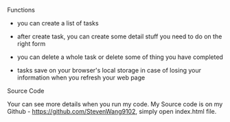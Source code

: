 Functions

- you can create a list of tasks

- after create task, you can create some detail stuff you need to do on the right form

- you can delete a whole task or delete some of thing you have completed

- tasks save on your browser's local storage in case of losing your information when you refresh your web page


Source Code

Your can see more details when you run my code. My Source code is on my Github - https://github.com/StevenWang9102, simply open index.html file.